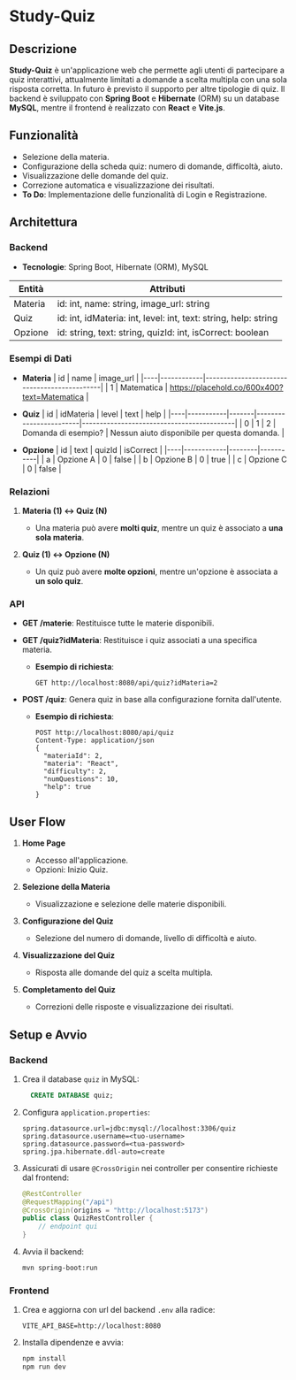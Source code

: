 # Study-Quiz

## Descrizione
**Study-Quiz** è un'applicazione web che permette agli utenti di partecipare a quiz interattivi, attualmente limitati a domande a scelta multipla con una sola risposta corretta. In futuro è previsto il supporto per altre tipologie di quiz. Il backend è sviluppato con **Spring Boot** e **Hibernate** (ORM) su un database **MySQL**, mentre il frontend è realizzato con **React** e **Vite.js**.

## Funzionalità
- Selezione della materia.
- Configurazione della scheda quiz: numero di domande, difficoltà, aiuto.
- Visualizzazione delle domande del quiz.
- Correzione automatica e visualizzazione dei risultati.
- **To Do**: Implementazione delle funzionalità di Login e Registrazione.

## Architettura

### Backend
- **Tecnologie**: Spring Boot, Hibernate (ORM), MySQL

| Entità  | Attributi                                                                 |
|----------|---------------------------------------------------------------------------|
| Materia  | id: int, name: string, image_url: string                                   |
| Quiz     | id: int, idMateria: int, level: int, text: string, help: string          |
| Opzione  | id: string, text: string, quizId: int, isCorrect: boolean                |

### Esempi di Dati
- **Materia**
  | id | name       | image_url                                   |
  |----|------------|---------------------------------------------|
  | 1  | Matematica | https://placehold.co/600x400?text=Matematica |

- **Quiz**
  | id | idMateria | level | text                   | help                                      |
  |----|-----------|-------|------------------------|-------------------------------------------|
  | 0  | 1         | 2     | Domanda di esempio?     | Nessun aiuto disponibile per questa domanda. |

- **Opzione**
  | id | text       | quizId | isCorrect |
  |----|------------|--------|-----------|
  | a  | Opzione A  | 0      | false     |
  | b  | Opzione B  | 0      | true      |
  | c  | Opzione C  | 0      | false     |

### Relazioni
1. **Materia (1) ↔ Quiz (N)**  
   - Una materia può avere **molti quiz**, mentre un quiz è associato a **una sola materia**.

2. **Quiz (1) ↔ Opzione (N)**  
   - Un quiz può avere **molte opzioni**, mentre un'opzione è associata a **un solo quiz**.

### API
- **GET /materie**: Restituisce tutte le materie disponibili.
- **GET /quiz?idMateria**: Restituisce i quiz associati a una specifica materia.
  - **Esempio di richiesta**:
    ```
    GET http://localhost:8080/api/quiz?idMateria=2
    ```

- **POST /quiz**: Genera quiz in base alla configurazione fornita dall'utente.
  - **Esempio di richiesta**:
    ```
    POST http://localhost:8080/api/quiz
    Content-Type: application/json
    {
      "materiaId": 2,
      "materia": "React",
      "difficulty": 2,
      "numQuestions": 10,
      "help": true
    }
    ```

## User Flow
1. **Home Page**
   - Accesso all'applicazione.
   - Opzioni: Inizio Quiz.
   
2. **Selezione della Materia**
   - Visualizzazione e selezione delle materie disponibili.

3. **Configurazione del Quiz**
   - Selezione del numero di domande, livello di difficoltà e aiuto.

4. **Visualizzazione del Quiz**
   - Risposta alle domande del quiz a scelta multipla.

5. **Completamento del Quiz**
   - Correzioni delle risposte e visualizzazione dei risultati.

## Setup e Avvio

### Backend
1. Crea il database `quiz` in MySQL:
   ```sql
     CREATE DATABASE quiz;
   ```

2. Configura `application.properties`:

   ```properties
   spring.datasource.url=jdbc:mysql://localhost:3306/quiz
   spring.datasource.username=<tuo-username>
   spring.datasource.password=<tua-password>
   spring.jpa.hibernate.ddl-auto=create
   ```
3. Assicurati di usare `@CrossOrigin` nei controller per consentire richieste dal frontend:

   ```java
   @RestController
   @RequestMapping("/api")
   @CrossOrigin(origins = "http://localhost:5173")
   public class QuizRestController {
       // endpoint qui
   }
   ```
4. Avvia il backend:

   ```bash
   mvn spring-boot:run
   ```

### Frontend

1. Crea e aggiorna con url del backend `.env` alla radice:

   ```env
   VITE_API_BASE=http://localhost:8080
   ```
2. Installa dipendenze e avvia:

   ```bash
   npm install
   npm run dev
   ```

